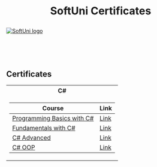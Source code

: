 # <p align="center"> SoftUni Certificates <p>

<a href="https://softuni.bg/trainings/courses" rel="Courses"> ![SoftUni logo][logo] </a>

[logo]: https://radoslavstanchev.github.io/Dark-Landing-Page/images/software-university-logo.png "Logo Title Text 2"

<br/>
<br/>
<br/>

<h2> Certificates </h2>

<table>

<tr>
  <th> C# </th>
</tr>

<tr>
<td>

| Course                                                            | Link                                                   |
| --------------------------------------------------------------------- | ---------------------------------------------------------- |
| <a href="https://softuni.bg/trainings/3749/programming-basics-with-csharp-june-2022" > Programming Basics with C# </a>         | <a href="https://softuni.bg/certificates/details/137764/c1de8ebc"> Link</a> |
| <a href="https://softuni.bg/trainings/3836/programming-fundamentals-with-csharp-september-2022" > Fundamentals with C# </a> | <a href="https://softuni.bg/certificates/details/148855/ffdf8425"> Link</a> |
| <a href="https://softuni.bg/trainings/3957/csharp-advanced-january-2023#lesson-49235" > C# Advanced </a> | <a href="https://softuni.bg/certificates/details/158120/6cc5ee6e"> Link</a> |
| <a href="https://softuni.bg/trainings/3958/csharp-oop-february-2023" > C# OOP </a> | <a href="https://softuni.bg/certificates/details/168726/9c485545"> Link</a> |

</td>
</tr>
